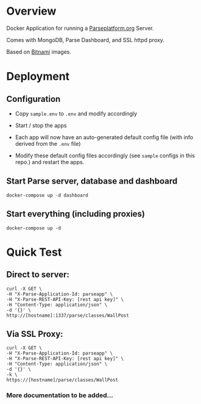 # Overview

Docker Application for running a [Parseplatform.org](http://parseplatform.org) Server.

Comes with MongoDB, Parse Dashboard, and SSL httpd proxy.

Based on [Bitnami](https://bitnami.com/stack/parse/containers) images.


# Deployment

## Configuration

- Copy `sample.env` to `.env` and modify accordingly

- Start / stop the apps

- Each app will now have an auto-generated default config file (with info derived from the `.env` file)

- Modify these default config files accordingly (see `sample` configs in this repo.) and restart the apps.


## Start Parse server, database and dashboard

`docker-compose up -d dashboard` 

## Start everything (including proxies)

`docker-compose up -d`


# Quick Test

## Direct to server:

```
curl -X GET \
-H "X-Parse-Application-Id: parseapp" \
-H "X-Parse-REST-API-Key: [rest api key]" \
-H "Content-Type: application/json" \
-d '{}' \
http://[hostname]:1337/parse/classes/WallPost
```

## Via SSL Proxy:

```
curl -X GET \
-H "X-Parse-Application-Id: parseapp" \
-H "X-Parse-REST-API-Key: [rest api key]" \
-H "Content-Type: application/json" \
-d '{}' \
-k \
https://[hostname]/parse/classes/WallPost
```


### More documentation to be added…

